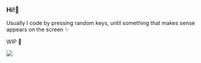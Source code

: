 ### Hi!👋

Usually I code by pressing random keys, until something that makes sense appears on the screen ✨

WIP 🔧

![](https://komarev.com/ghpvc/?username=frarzo&color=grey&label=🤖&abbreviated=true)
